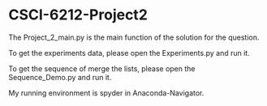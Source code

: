 # CSCI-6212-Project2
The Project_2_main.py is the main function of the solution for the question.

To get the experiments data, please open the Experiments.py and run it.

To get the sequence of merge the lists, please open the Sequence_Demo.py and run it.

My running environment is spyder in Anaconda-Navigator.
